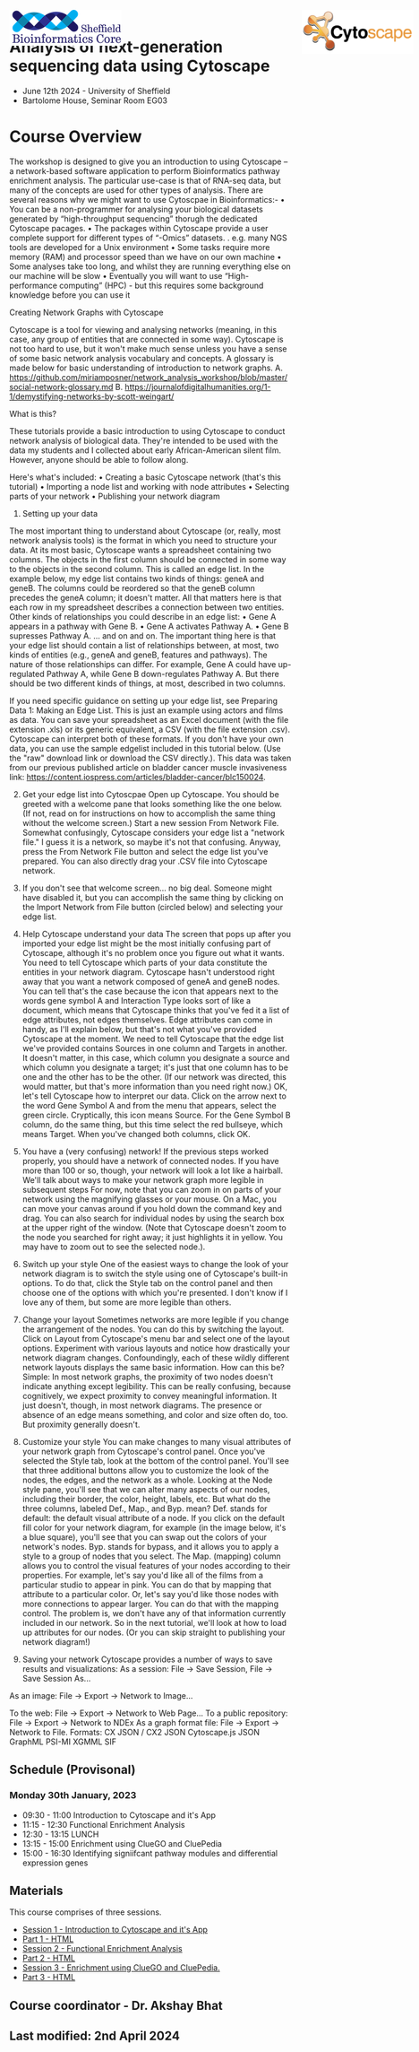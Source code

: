 # Analysis of next-generation sequencing data using **Cytoscape**

<img src="images/Cytoscape-Logo.png" style="position:absolute;top:40px;right:10px;" width="200" />

<img src="images/logo-sm.png" style="position:absolute;top:40px;center:10px;" width="200" />


- June 12th 2024 - University of Sheffield
- Bartolome House, Seminar Room EG03

# Course Overview
The workshop is designed to give you an introduction to using Cytoscape – a network-based software application to perform Bioinformatics pathway enrichment analysis. The particular use-case is that of RNA-seq data, but many of the concepts are used for other types of analysis. There are several reasons why we might want to use Cytoscpae in Bioinformatics:-
•	You can be a non-programmer for analysing your biological datasets generated by “high-throughput sequencing” thorugh the dedicated Cytoscape pacages.
•	The packages within Cytoscape provide a user complete support for different types of “-Omics” datasets. 
 .	e.g. many NGS tools are developed for a Unix environment
•	Some tasks require more memory (RAM) and processor speed than we have on our own machine
•	Some analyses take too long, and whilst they are running everything else on our machine will be slow
•	Eventually you will want to use “High-performance computing” (HPC) - but this requires some background knowledge before you can use it

Creating Network Graphs with Cytoscape

Cytoscape is a tool for viewing and analysing networks (meaning, in this case, any group of entities that are connected in some way). Cytoscape is not too hard to use, but it won't make much sense unless you have a sense of some basic network analysis vocabulary and concepts. A glossary is made below for basic understanding of introduction to network graphs. 
A.	https://github.com/miriamposner/network_analysis_workshop/blob/master/social-network-glossary.md
B.	https://journalofdigitalhumanities.org/1-1/demystifying-networks-by-scott-weingart/

What is this?

These tutorials provide a basic introduction to using Cytoscape to conduct network analysis of biological data. They're intended to be used with the data my students and I collected about early African-American silent film. However, anyone should be able to follow along.

Here's what's included:
•	Creating a basic Cytoscape network (that's this tutorial)
•	Importing a node list and working with node attributes
•	Selecting parts of your network 
•	Publishing your network diagram

1.	Setting up your data

The most important thing to understand about Cytoscape (or, really, most network analysis tools) is the format in which you need to structure your data. At its most basic, Cytoscape wants a spreadsheet containing two columns. The objects in the first column should be connected in some way to the objects in the second column. This is called an edge list. In the example below, my edge list contains two kinds of things: geneA and geneB. The columns could be reordered so that the geneB column precedes the geneA column; it doesn't matter. All that matters here is that each row in my spreadsheet describes a connection between two entities.
Other kinds of relationships you could describe in an edge list:
•	Gene A appears in a pathway with Gene B.
•	Gene A activates Pathway A.
•	Gene B supresses Pathway A.
... and on and on. The important thing here is that your edge list should contain a list of relationships between, at most, two kinds of entities (e.g., geneA and geneB, features and pathways). The nature of those relationships can differ. For example, Gene A could have up-regulated Pathway A, while Gene B down-regulates Pathway A. But there should be two different kinds of things, at most, described in two columns.

If you need specific guidance on setting up your edge list, see Preparing Data 1: Making an Edge List. This is just an example using actors and films as data. 
You can save your spreadsheet as an Excel document (with the file extension .xls) or its generic equivalent, a CSV (with the file extension .csv). Cytoscape can interpret both of these formats.
If you don't have your own data, you can use the sample edgelist included in this tutorial below. (Use the "raw" download link or download the CSV directly.). This data was taken from our previous published article on bladder cancer muscle invasiveness link: https://content.iospress.com/articles/bladder-cancer/blc150024. 
 

2.	Get your edge list into Cytoscpae
Open up Cytoscape. You should be greeted with a welcome pane that looks something like the one below. (If not, read on for instructions on how to accomplish the same thing without the welcome screen.)
Start a new session From Network File. Somewhat confusingly, Cytoscape considers your edge list a "network file." I guess it is a network, so maybe it's not that confusing. Anyway, press the From Network File button and select the edge list you've prepared. You can also directly drag your .CSV file into Cytoscape network. 
 



3.	If you don't see that welcome screen...
no big deal. Someone might have disabled it, but you can accomplish the same thing by clicking on the Import Network from File button (circled below) and selecting your edge list.

 

4. Help Cytoscape understand your data
The screen that pops up after you imported your edge list might be the most initially confusing part of Cytoscape, although it's no problem once you figure out what it wants. You need to tell Cytoscape which parts of your data constitute the entities in your network diagram.
Cytoscape hasn't understood right away that you want a network composed of geneA and geneB nodes. You can tell that's the case because the icon that appears next to the words gene symbol A and Interaction Type looks sort of like a document, which means that Cytoscape thinks that you've fed it a list of edge attributes, not edges themselves. Edge attributes can come in handy, as I'll explain below, but that's not what you've provided Cytoscape at the moment.
We need to tell Cytoscape that the edge list we've provided contains Sources in one column and Targets in another. It doesn't matter, in this case, which column you designate a source and which column you designate a target; it's just that one column has to be one and the other has to be the other. (If our network was directed, this would matter, but that's more information than you need right now.)
OK, let's tell Cytoscape how to interpret our data. Click on the arrow next to the word Gene Symbol A and from the menu that appears, select the green circle. Cryptically, this icon means Source. For the Gene Symbol B column, do the same thing, but this time select the red bullseye, which means Target.
When you've changed both columns, click OK.
 

5. You have a (very confusing) network!
If the previous steps worked properly, you should have a network of connected nodes. If you have more than 100 or so, though, your network will look a lot like a hairball. We'll talk about ways to make your network graph more legible in subsequent steps
For now, note that you can zoom in on parts of your network using the magnifying glasses or your mouse. On a Mac, you can move your canvas around if you hold down the command key and drag. You can also search for individual nodes by using the search box at the upper right of the window. (Note that Cytoscape doesn't zoom to the node you searched for right away; it just highlights it in yellow. You may have to zoom out to see the selected node.).
 
6. Switch up your style
One of the easiest ways to change the look of your network diagram is to switch the style using one of Cytoscape's built-in options. To do that, click the Style tab on the control panel and then choose one of the options with which you're presented. I don't know if I love any of them, but some are more legible than others.



7. Change your layout
Sometimes networks are more legible if you change the arrangement of the nodes. You can do this by switching the layout. Click on Layout from Cytoscape's menu bar and select one of the layout options. Experiment with various layouts and notice how drastically your network diagram changes.
Confoundingly, each of these wildly different network layouts displays the same basic information. How can this be? Simple: In most network graphs, the proximity of two nodes doesn't indicate anything except legibility. This can be really confusing, because cognitively, we expect proximity to convey meaningful information. It just doesn't, though, in most network diagrams. The presence or absence of an edge means something, and color and size often do, too. But proximity generally doesn't.
 
8. Customize your style
You can make changes to many visual attributes of your network graph from Cytoscape's control panel. Once you've selected the Style tab, look at the bottom of the control panel. You'll see that three additional buttons allow you to customize the look of the nodes, the edges, and the network as a whole.
Looking at the Node style pane, you'll see that we can alter many aspects of our nodes, including their border, the color, height, labels, etc. But what do the three columns, labeled Def., Map., and Byp. mean?
Def. stands for default: the default visual attribute of a node. If you click on the default fill color for your network diagram, for example (in the image below, it's a blue square), you'll see that you can swap out the colors of your network's nodes.
Byp. stands for bypass, and it allows you to apply a style to a group of nodes that you select.
The Map. (mapping) column allows you to control the visual features of your nodes according to their properties. For example, let's say you'd like all of the films from a particular studio to appear in pink. You can do that by mapping that attribute to a particular color. Or, let's say you'd like those nodes with more connections to appear larger. You can do that with the mapping control.
The problem is, we don't have any of that information currently included in our network. So in the next tutorial, we'll look at how to load up attributes for our nodes.
(Or you can skip straight to publishing your network diagram!)

 

9. Saving your network
Cytoscape provides a number of ways to save results and visualizations:
As a session: File → Save Session, File → Save Session As...
 

As an image: File → Export → Network to Image...
 
 
To the web: File → Export → Network to Web Page...
To a public repository: File → Export → Network to NDEx
As a graph format file: File → Export → Network to File.
Formats:
CX JSON / CX2 JSON
Cytoscape.js JSON
GraphML
PSI-MI
XGMML
SIF


## Schedule (Provisonal)

### Monday 30th January, 2023


- 09:30 - 11:00 Introduction to Cytoscape and it's App
- 11:15 - 12:30 Functional Enrichment Analysis
- 12:30 - 13:15 LUNCH
- 13:15 - 15:00 Enrichment using ClueGO and CluePedia
- 15:00 - 16:30 Identifying signiifcant pathway modules and differential expression genes

## Materials

This course comprises of three sessions. 
- [Session 1 - Introduction to Cytoscape and it's App](session1.Rmd)
- [Part 1 - HTML](session1.nb.html)
- [Session 2 - Functional Enrichment Analysis](session2.Rmd)
- [Part 2 - HTML](session2.nb.html)
- [Session 3 - Enrichment using ClueGO and CluePedia.](session3.Rmd)
- [Part 3 - HTML](session3.nb.html)

## Course coordinator - Dr. Akshay Bhat
## Last modified: 2nd April 2024
